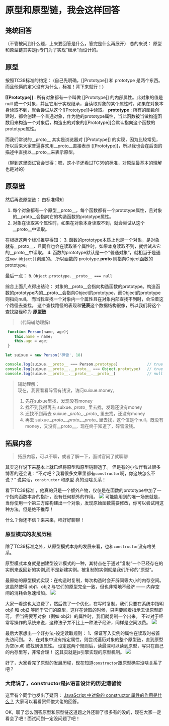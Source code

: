 # 原型和原型链，我会这样回答

## 笼统回答
（不管被问到什么题，上来要回答是什么，答完是什么再展开）
总的来说： 原型和原型链其实是js专门为了实现”继承“而设计的。

## 原型

按照TC39标准的约定：
(自己先明确，\[\[Prototype\]\] 和 prototype 是两个东西。而且他俩的定义没有为什么，标准！背下来就行！)

**\[\[Prototype\]\]** : 所有对象都有一个叫做 \[\[Prototype\]\] 的内部属性。此对象的值是 null 或一个对象，并且它用于实现继承，当读取对象的某个属性时，如果在对象本身读取不到，就会尝试从这个\[\[Prototype\]\]中读取。
**prototype** : 所有的函数创建时，都会创建一个普通对象，作为他的prototype属性，当此函数被当做构造函数用来构造一个对象后，构造出的对象的\[\[Prototype\]\]会默认指向这个函数的prototype属性。


而我们常说的__proto__ 其实是浏览器对 \[\[Prototype\]\] 的实现，因为比较常见，所以后来大家普遍喜欢用__proto__直接表示 \[\[Prototype\]\]，所以我也会在后面的描述中直接以__proto__来表示原型。

（聊到这里面试官会觉得：嗯，这小子还看过TC39的标准，对原型最基本的理解也是对的）

## 原型链
然后再说原型链：
由标准得知
1. 每个对象都有一个原型__proto__，每个函数都有一个prototype属性，且对象的__proto__会指向它的构造函数的prototype属性。
2. 对象在读取某个属性时，如果在对象本身读取不到，就会尝试从这个__proto__中读取。

在根据这两个标准推导得知：
3. 函数的prototype本质上也是一个对象，是对象就有__proto__，且同样也会在读取某个属性时，如果本身读取不到，就尝试从它的__proto__中读取。
4. 函数的prototype默认是一个”普通对象“，就相当于是通过`new Object()`创建的。 所以函数的 prototype.__proto__ 则指向Object函数的prototype。

最后一点：
5. `Object.prototype.__proto__ === null`


综合上面几点得出结论： 
对象的__proto__会指向构造函数的prototype。构造函数的prototype内的__proto__会指向Object的prototype，而Object的prototype则指向null。
而当我查找一个对象内一个属性且在对象内部查找不到时，会沿着这个路径去查找。 这个查找路径的表现和**链表**这个数据结构很像，所以我们将这个查找路径称为 **原型链**


>（代码辅助理解）
```js
 function Person(name, age){ 
    this.name = name;
    this.age = age;
 }
 
let suixue = new Person('碎雪', 18)

console.log(suixue.__proto__ === Person.prototype)             // true
console.log(suixue.__proto__.__proto__ === Object.prototype)   // true
console.log(suixue.__proto__.__proto__.__proto__)              // null
```

>辅助理解：  
>现在，我要看看碎雪有钱没，访问suixue.money，
>1. 先在suixue里找，发现没有money
>2. 找不到我得再去 suixue.\__proto__ 里去找，发现还没有money
>3. 还找不到再去 suixue.\__proto__.\__proto__ 里去找，还没有money
>4. 再去 suixue.\__proto__.\__proto__.\__proto__ 里去找，这个值是个null，既没有money，又没有__proto__，现在终于知道了，碎雪没钱。



## 拓展内容

>拓展内容，可以不聊，或者了解一下，面试官问了就聊聊

其实这样说下来基本上就已经将原型和原型链聊透了。 但是有的小伙伴看过很多博客的还会说：”不对吧？我看很多文章里都有`constructor`啊，你这块怎么不说？“
说实话，`constructor` 和原型 真的没啥关系！

看下TC39标准 ，他真的只是一个额外产物，仅仅是在函数的prototype中加了一个指向函数本身的指针，没有任何额外的作用。
![](http://rr7byi9s5.hb-bkt.clouddn.com/WechatIMG70.png)
可能能用到的唯一场景就是，当你使用一个第三方库构建出一个对象，发现原始函数需要修改，你可以尝试用这种方法。但是绝不推荐！

什么？你还不信？来来来，咱好好聊聊！

### 原型模式的发展历程
除了TC39标准之外，从原型模式本身的发展来看，也和`constructor`没有啥关系。


原型模式本身就是创建型设计模式的一种，其特点在于通过“复制”一个已经存在的实例来返回新的实例,而不是新建实例。被复制的实例就是我们所称的“原型”。


最原始的原型模式实现：在构造时复制，每次构造时会开辟同等大小的内存空间。这虽然使得 obj1、obj2 与它们的原型完全一致，但也非常地不经济 —— 内存空间的消耗会急速增加。
![](http://rr7byi9s5.hb-bkt.clouddn.com/%E5%9F%BA%E6%9C%AC%E6%80%9D%E8%B7%AF.png)


大家一看这也太浪费了，然后做了一个优化，在写时复制。我们只要在系统中指明 obj1 和 obj2 等同于它们的原型，这样在读取的时候，只需要顺着指示去读原型即可。
但当需要写对象（例如 obj2）的属性时，我们就复制一个出来。  不过对于经常写操作的系统来说，这种法子并不比上一种法子经济，同样是空间浪费。
![](http://rr7byi9s5.hb-bkt.clouddn.com/%E4%BC%98%E5%8C%96%E5%8E%9F%E5%9E%8B%E6%A8%A1%E5%BC%8F.png)


最后大家想出一个好办法-设定读取规则：
1、保证写入实例的属性在读取时被首先访问到。
2、在对象中没有指定属性，则尝试遍历对象的整个原型链，直到原型为空(null) 或找到该属性。
设定这两个规则后，读最深可以读到原型，写只在自己的内存里写，非常合理！ 这其实就是js引擎实现的原型机制。
![](http://rr7byi9s5.hb-bkt.clouddn.com/js%E4%B8%AD%E7%9A%84%E5%8E%9F%E5%9E%8B.png)

好了，大家看完了原型的发展历程，现在知道`constructor`跟原型确实没啥关系了吧？

### 大佬说了，constructor是js语言设计的历史遗留物
这里有个同学也发出了疑问： [JavaScript 中对象的 constructor 属性的作用是什么？](https://www.zhihu.com/question/19951896/answer/13457869)
大家可以看看贺师俊大佬的回答。




OK，聊了怎么回答原型和原型链这道题之外还聊了很多有的没的，现在大家一定看会了吧！面试问到一定没问题了吧！
